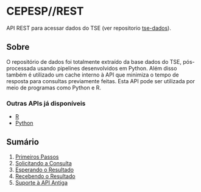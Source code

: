 # CEPESP//REST
API REST para acessar dados do TSE (ver repositorio [tse-dados](https://github.com/Cepesp-Fgv/tse-dados/wiki)).

## Sobre
O repositório de dados foi totalmente extraído da base dados do TSE, pós-processada usando pipelines desenvolvidos em Python. Além disso também é utilizado um cache interno à API que minimiza o tempo de resposta para consultas previamente feitas. Esta API pode ser utilizada por meio de programas como Python e R.

### Outras APIs já disponíveis
- [R](http://github.com/Cepesp-Fgv/cepesp-r)
- [Python](http://github.com/Cepesp-Fgv/cepesp-python)

## Sumário
1. [Primeiros Passos](01_PrimeirosPassos.md)
2. [Solicitando a Consulta](02_SolicitandoConsulta.md)
3. [Esperando o Resultado](03_Espera.md)
4. [Recebendo o Resultado](04_Resultado.md)
5. [Suporte à API Antiga](05_APIAntiga.md)
